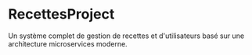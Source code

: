 # RecettesProject
Un système complet de gestion de recettes et d'utilisateurs basé sur une architecture microservices moderne.
